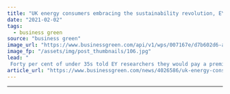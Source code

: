 ```yaml
---
title: "UK energy consumers embracing the sustainability revolution, EY survey suggests"
date: "2021-02-02"
tags: 
  - business green
source: "business green"
image_url: "https://www.businessgreen.com/api/v1/wps/007167e/d7b602d6-a0fe-464c-b7ab-815a3e538592/2/iStock-1169892501-185x114.jpg"
image_fp: "/assets/img/post_thumbnails/106.jpg"
lead: "
 Forty per cent of under 35s told EY researchers they would pay a premium for sustainable energy ..."
article_url: "https://www.businessgreen.com/news/4026586/uk-energy-consumers-embracing-sustainability-revolution-ey-survey-suggests"
---
```


---
